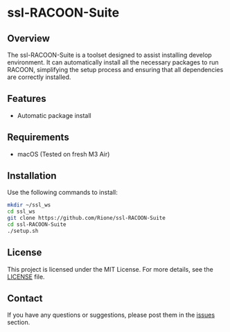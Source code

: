 # ssl-RACOON-Suite

## Overview
The ssl-RACOON-Suite is a toolset designed to assist installing develop environment. It can automatically install all the necessary packages to run RACOON, simplifying the setup process and ensuring that all dependencies are correctly installed.

## Features
- Automatic package install

## Requirements
- macOS (Tested on fresh M3 Air)

## Installation
Use the following commands to install:
```sh
mkdir ~/ssl_ws
cd ssl_ws
git clone https://github.com/Rione/ssl-RACOON-Suite
cd ssl-RACOON-Suite
./setup.sh
```

## License
This project is licensed under the MIT License. For more details, see the [LICENSE](LICENSE) file.

## Contact
If you have any questions or suggestions, please post them in the [issues](https://github.com/Rione/ssl-RACOON-Suite/issues) section.
